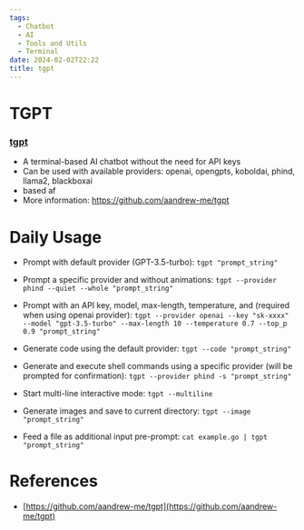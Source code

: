 ```yaml
---
tags:
  - Chatbot
  - AI
  - Tools and Utils
  - Terminal
date: 2024-02-02T22:22
title: tgpt
---
```

<!-- 2024-02-02-2222 (February 02, 2024 10:22 PM) -->

# TGPT
### [tgpt](https://github.com/aandrew-me/tgpt)
- A terminal-based AI chatbot without the need for API keys
- Can be used with available providers: openai, opengpts, koboldai, phind, llama2, blackboxai
- based af
- More information: https://github.com/aandrew-me/tgpt

# Daily Usage
- Prompt with default provider (GPT-3.5-turbo):
`tgpt "prompt_string"`

- Prompt a specific provider and without animations:
`tgpt --provider phind --quiet --whole "prompt_string"`

- Prompt with an API key, model, max-length, temperature, and  (required when using openai provider):
`tgpt --provider openai --key "sk-xxxx" --model "gpt-3.5-turbo" --max-length 10 --temperature 0.7 --top_p 0.9 "prompt_string"`

- Generate code using the default provider:
`tgpt --code "prompt_string"`

- Generate and execute shell commands using a specific provider (will be prompted for confirmation):
`tgpt --provider phind -s "prompt_string"`

- Start multi-line interactive mode:
`tgpt --multiline`

- Generate images and save to current directory:
`tgpt --image "prompt_string"`

- Feed a file as additional input pre-prompt:
`cat example.go | tgpt "prompt_string"`

# References
- [https://github.com/aandrew-me/tgpt](https://github.com/aandrew-me/tgpt)
